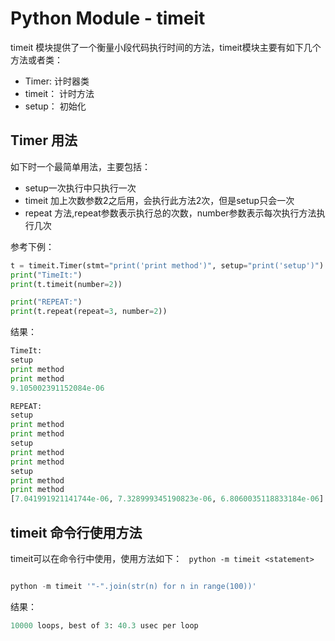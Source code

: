 # Python Module - timeit

timeit 模块提供了一个衡量小段代码执行时间的方法，timeit模块主要有如下几个方法或者类：
- Timer: 计时器类
- timeit： 计时方法
- setup： 初始化


## Timer 用法

如下时一个最简单用法，主要包括：

- setup一次执行中只执行一次
- timeit 加上次数参数2之后用，会执行此方法2次，但是setup只会一次
- repeat 方法,repeat参数表示执行总的次数，number参数表示每次执行方法执行几次

参考下例：

```Python
t = timeit.Timer(stmt="print('print method')", setup="print('setup')")
print("TimeIt:")
print(t.timeit(number=2))

print("REPEAT:")
print(t.repeat(repeat=3, number=2))  
```

结果：

```Python
TimeIt:
setup
print method
print method
9.105002391152084e-06

REPEAT:
setup
print method
print method
setup
print method
print method
setup
print method
print method
[7.041991921141744e-06, 7.328999345190823e-06, 6.8060035118833184e-06]

```

## timeit 命令行使用方法

timeit可以在命令行中使用，使用方法如下： ``` python -m timeit <statement>```

```python

python -m timeit '"-".join(str(n) for n in range(100))' 
```

结果：

```python
10000 loops, best of 3: 40.3 usec per loop
```